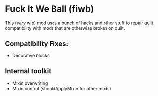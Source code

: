 # Fuck It We Ball (fiwb)

This (*very* wip) mod uses a bunch of hacks and other stuff to repair quilt compatibility with mods that are otherwise broken on quilt.

## Compatibility Fixes:
- Decorative blocks

## Internal toolkit
- Mixin overwriting
- Mixin control (shouldApplyMixin for other mods)
